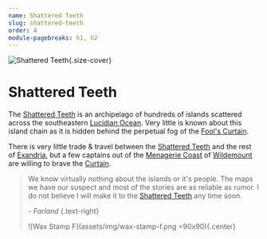 ```yaml
---
name: Shattered Teeth
slug: shattered-teeth
order: 4
module-pagebreaks: h1, h2
---
```

![Shattered Teeth](assets/img/placeholder_1920x1080.jpg){.size-cover}
# Shattered Teeth

The [Shattered Teeth](shattered-teeth) is an archipelago of hundreds of islands scattered across the southeastern [Lucidian Ocean](lucidian-ocean). Very little is known about this island chain as it is hidden behind the perpetual fog of the [Fool's Curtain](fools-curtain). 

There is very little trade & travel between the [Shattered Teeth](shattered-teeth) and the rest of [Exandria](exandria), but a few captains out of the [Menagerie Coast](menagerie-coast) of [Wildemount](wildemount) are willing to brave the [Curtain](fools-curtain).

> We know virtually nothing about the islands or it's people. The maps we have our suspect and most of the stories are as reliable as rumor. I do not believe I will make it to the [Shattered Teeth](shattered-teeth) any time soon.
>
> \- *Farland* {.text-right}
>
> ![Wax Stamp F](assets/img/wax-stamp-f.png =90x90){.center}
<!-- {blockquote:.flavortext} -->